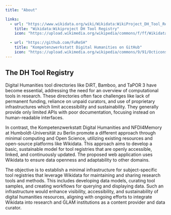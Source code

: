 ```yaml
---
title: "About"

links:
  - url: "https://www.wikidata.org/wiki/Wikidata:WikiProject_DH_Tool_Registry"
    title: "Wikidata:Wikiproject DH Tool Registry"
    icon: "https://upload.wikimedia.org/wikipedia/commons/f/ff/Wikidata-logo.svg"

  - url: "https://github.com/FuReSH"
    title: "Kompetenzwerkstatt Digital Humanities on GitHub"
    icon: "https://upload.wikimedia.org/wikipedia/commons/9/91/Octicons-mark-github.svg"
---
```



## The DH Tool Registry

Digital Humanities tool directories like DiRT, Bamboo, and TaPOR 3 have become essential, addressing the need for an overview of computational tools in research. These directories often face challenges like lack of permanent funding, reliance on unpaid curators, and use of proprietary infrastructures which limit accessibility and sustainability. They generally provide only limited APIs with poor documentation, focusing instead on human-readable interfaces.

In contrast, the Kompetenzwerkstatt Digital Humanities and NFDI4Memory at Humboldt-Universität zu Berlin promote a different approach through minimal computing and Open Science, utilizing existing resources and open-source platforms like Wikidata. This approach aims to develop a basic, sustainable model for tool registries that are openly accessible, linked, and continuously updated. The proposed web application uses Wikidata to ensure data openness and adaptability to other domains.

The objective is to establish a minimal infrastructure for subject-specific tool registries that leverage Wikidata for maintaining and sharing research tools and methods. This includes developing data models, curating tool samples, and creating workflows for querying and displaying data. Such an infrastructure would enhance visibility, accessibility, and sustainability of digital humanities resources, aligning with ongoing efforts to integrate Wikidata into research and GLAM institutions as a content provider and data curator.